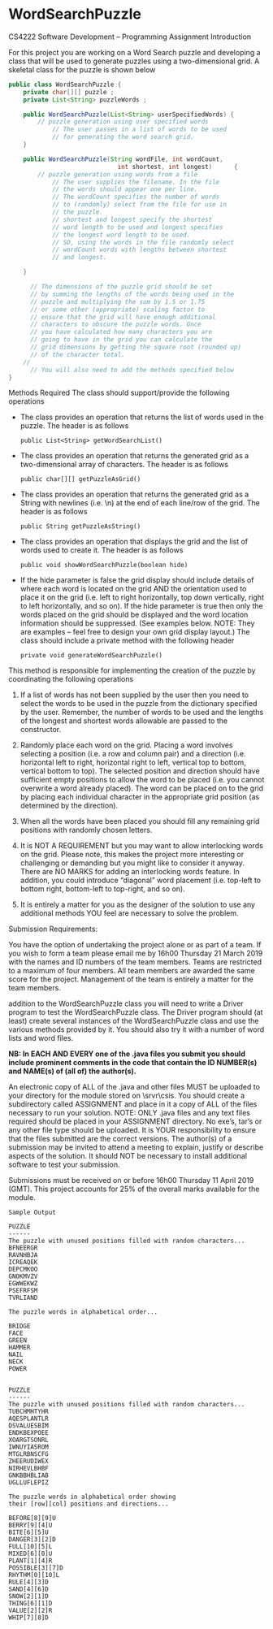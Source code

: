 # WordSearchPuzzle
CS4222 Software Development – Programming Assignment
Introduction

For this project you are working on a Word Search puzzle and developing a class that will be used to generate puzzles using a two-dimensional grid. A skeletal class for the puzzle is shown below

``` java
public class WordSearchPuzzle {
	private char[][] puzzle ;
	private List<String> puzzleWords ;

	public WordSearchPuzzle(List<String> userSpecifiedWords) {
		// puzzle generation using user specified words
            // The user passes in a list of words to be used
            // for generating the word search grid.
	}

	public WordSearchPuzzle(String wordFile, int wordCount,
                              int shortest, int longest)      {
		// puzzle generation using words from a file
            // The user supplies the filename. In the file 
            // the words should appear one per line.
            // The wordCount specifies the number of words
            // to (randomly) select from the file for use in
            // the puzzle.
            // shortest and longest specify the shortest
            // word length to be used and longest specifies
            // the longest word length to be used.
            // SO, using the words in the file randomly select
            // wordCount words with lengths between shortest
            // and longest.

	}

      // The dimensions of the puzzle grid should be set
      // by summing the lengths of the words being used in the
      // puzzle and multiplying the sum by 1.5 or 1.75
      // or some other (appropriate) scaling factor to
      // ensure that the grid will have enough additional
      // characters to obscure the puzzle words. Once
      // you have calculated how many characters you are
      // going to have in the grid you can calculate the
      // grid dimensions by getting the square root (rounded up)
      // of the character total.
	//
      // You will also need to add the methods specified below
}
```

Methods Required
The class should support/provide the following operations

- The class provides an operation that returns the list of words used in the puzzle. The header is as follows

   `public List<String> getWordSearchList()`
   
- The class provides an operation that returns the generated grid as a two-dimensional array of characters. The header is as follows

   `public char[][] getPuzzleAsGrid()`
   
- The class provides an operation that returns the generated grid as a String with newlines (i.e. \n) at the end of each line/row of the grid. The header is as follows

   `public String getPuzzleAsString()`
   
- The class provides an operation that displays the grid and the list of words used to create it. The header is as follows

   `public void showWordSearchPuzzle(boolean hide)`

- If the hide parameter is false the grid display should include details of where each word is located on the grid AND the orientation used to place it on the grid (i.e. left to right horizontally, top down vertically, right to left horizontally, and so on). If the hide parameter is true then only the words placed on the grid should be displayed and the word location information should be suppressed. (See examples below. NOTE: They are examples – feel free to design your own grid display layout.) The class should include a private method with the following header

   `private void generateWordSearchPuzzle()`


This method is responsible for implementing the creation of the puzzle by coordinating the following operations
1.	If a list of words has not been supplied by the user then you need to select the words to be used in the puzzle from the dictionary specified by the user. Remember, the number of words to be used and the lengths of the longest and shortest words allowable are passed to the constructor.

2.	Randomly place each word on the grid. Placing a word involves selecting a position (i.e. a row and column pair) and a direction (i.e. horizontal left to right, horizontal right to left, vertical top to bottom, vertical bottom to top). The selected position and direction should have sufficient empty positions to allow the word to be placed (i.e. you cannot overwrite a word already placed). The word can be placed on to the grid by placing each individual character in the appropriate grid position (as determined by the direction). 

3.	When all the words have been placed you should fill any remaining grid positions with randomly chosen letters.

4.	It is NOT A REQUIREMENT but you may want to allow interlocking words on the grid. Please note, this makes the project more interesting or challenging or demanding but you might like to consider it anyway. There are NO MARKS for adding an interlocking words feature. In addition, you could introduce “diagonal” word placement (i.e. top-left to bottom right, bottom-left to top-right, and so on).

5.	It is entirely a matter for you as the designer of the solution to use any additional methods YOU feel are necessary to solve the problem.

Submission Requirements:

You have the option of undertaking the project alone or as part of a team. If you wish to form a team please email me by 16h00 Thursday 21 March 2019 with the names and ID numbers of the team members. Teams are restricted to a maximum of four members. All team members are awarded the same score for the project. Management of the team is entirely a matter for the team members.

addition to the WordSearchPuzzle class you will need to write a Driver program to test the WordSearchPuzzle class. The Driver program should (at least) create several instances of the WordSearchPuzzle class and use the various methods provided by it. You should also try it with a number of word lists and word files.

**NB:	In EACH AND EVERY one of the .java files you submit you should include prominent comments in the code that contain the ID NUMBER(s) and NAME(s) of (all of) the author(s).**

An electronic copy of ALL of the .java and other files MUST be uploaded to your directory for the module stored on \\srvr\csis. You should create a subdirectory called ASSIGNMENT and place in it a copy of ALL of the files necessary to run your solution.
NOTE:	ONLY .java files and any text files required should be placed in your ASSIGNMENT directory. No exe’s, tar’s or any other file type should be uploaded. It is YOUR responsibility to ensure that the files submitted are the correct versions. The author(s) of a submission may be invited to attend a meeting to explain, justify or describe aspects of the solution. It should NOT be necessary to install additional software to test your submission.

Submissions must be received on or before 16h00 Thursday 11 April 2019 (GMT). 
This project accounts for 25% of the overall marks available for the module.

```
Sample Output

PUZZLE
------
The puzzle with unused positions filled with random characters...
BFNEERGR
RAVNHBJA
ICREAQEK
DEPCMKOO
GNOKMVZV
EGWWEKWZ
PSEFRFSM
TVRLIAND

The puzzle words in alphabetical order...

BRIDGE
FACE
GREEN
HAMMER
NAIL
NECK
POWER

  
PUZZLE
------
The puzzle with unused positions filled with random characters...
TUBCHMHTYHR
AQESPLANTLR
DSVALUESBIM
ENDKBEXPOEE
XOARGTSONRL
IWNUYIASROM
MTGLRBNSCFG
ZHEERUDIWEX
NIRHEVLBHBF
GNKBBHBLIAB
UGLLUFLEPIZ

The puzzle words in alphabetical order showing
their [row][col] positions and directions...

BEFORE[8][9]U
BERRY[9][4]U
BITE[6][5]U
DANGER[3][2]D
FULL[10][5]L
MIXED[6][0]U
PLANT[1][4]R
POSSIBLE[3][7]D
RHYTHM[0][10]L
RULE[4][3]D
SAND[4][6]D
SNOW[2][1]D
THING[6][1]D
VALUE[2][2]R
WHIP[7][8]D 
```
